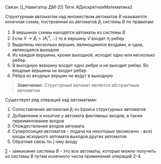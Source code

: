 Связи: [[_Навигатор ДМ-2]]
Теги: #ДискретнаяМатематика2 

Структурным автоматом над множеством автоматов $B$ называется конечная схема, построенная из автоматов $\beta_{i}$ системы $B$ по правилам:
1. В вершинах схемы находятся автоматы из системы $B$
2. Если $V \rightarrow \beta_{i} = (A^{n}_{i}, ...)$ то в вершину $V$ входят $n_{j}$ ребер
3. Выделены несколько вершин, являющимися входами, и одна, являющаяся выходом
4. Из каждой вершины, кроме выходной, исходит одно или несколько ребер. 
5. В выходную вершину входит одно ребре и не выходит ребер. Во входные вершины не входит ребер
6. Ребра из входных вершин не ведут в выходную

> ***Замечание:*** Структурный автомат является абстрактным автоматом

Существует ряд операций над автоматами:

1. Сопоставление автоматам $\beta_{i}$ из базиса структурных автоматов
2. Добавление и изъятие у автомата фиктивных входов, а также переименование входов
3. Отождествление входов автомата
4. Суперпозиция автоматов - подача на некоторые (возможно -  все) входы исходного автомата выходов других автоматов
5. Обратная связь по j-ому входу

$\sum$ - замыкание системы $B$ - это все автоматы, которые можно получить из системы $B$ путем конечного числа применений операций 2-4.
